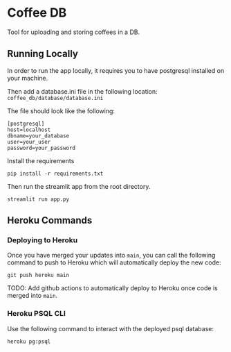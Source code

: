 # Coffee DB

Tool for uploading and storing coffees in a DB.

## Running Locally

In order to run the app locally, it requires you to have postgresql installed on your machine.

Then add a database.ini file in the following location: `coffee_db/database/database.ini`

The file should look like the following:
```
[postgresql]
host=localhost
dbname=your_database
user=your_user
password=your_password
```

Install the requirements

```pip install -r requirements.txt```

Then run the streamlit app from the root directory.

```streamlit run app.py```



## Heroku Commands

### Deploying to Heroku

Once you have merged your updates into `main`, you can call the following command to push to Heroku which will automatically deploy the new code:

```
git push heroku main
```

TODO: Add github actions to automatically deploy to Heroku once code is merged into `main`.


### Heroku PSQL CLI

Use the following command to interact with the deployed psql database:

```
heroku pg:psql
```
